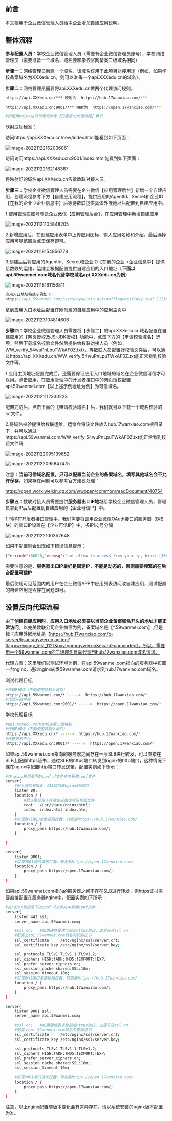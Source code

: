 ## 前言

本文档用于企业微信管理人员给本企业增加自建应用说明。

## 整体流程

**参与配置人员**：学校企业微信管理人员（需要有企业微信管理员账号），学校网络管理员（需要准备一个域名，域名要和学校官网备案二级域名相同）

**步骤一**：网络管理员新建一个域名，该域名仅用于此项目对接用途（例如，如果学校备案域名为XXXedu.cn，则可以准备一个api.XXXedu.cn的域名）。

**步骤二**：网络管理员需要将api.XXXedu.cn做两个代理访问规则。

```sh
https://api.XXXedu.cn/*** 映射为  https://hub.17wanxiao.com/***

https://api.XXXedu.cn:9001/*** 映射为  https://open.17wanxiao.com/***

#如使用nginx进行代理可参考【设置反向代理流程】章节
```

映射成功标准：

访问https://api.XXXedu.cn/new/index.html能看到如下页面：

![image-20221122162036861](https://alex-img-1253982387.cos.ap-nanjing.myqcloud.com/Typora-wm/202211221620019.png)

访问访问https://api.XXXedu.cn:9001/index.html能看到如下页面：

![image-20221122162148367](https://alex-img-1253982387.cos.ap-nanjing.myqcloud.com/Typora-wm/202211221621570.png)

将映射好的域名api.XXXedu.cn告诉数联对接人员。

**步骤三**：学校企业微信管理人员需要在企业微信【应用管理后台】新增一个自建应用，创建流程参考下方【自建应用流程】，提供应用的AgentId、Secret和企业ID【在我的企业->企业信息中】后等待数联提供具体外嵌地址后配置到自建应用中。

1.使用管理员账号登录企业微信【应用管理后台】，在应用管理中新增自建应用

![image-20221121104848205](https://alex-img-1253982387.cos.ap-nanjing.myqcloud.com/Typora-wm/202211211048503.png)

2.新增应用后，在创建应用表单中上传应用图标、输入应用名称和介绍，最后选择应用可见范围后点击保存即可。

![image-20221118154856778](https://alex-img-1253982387.cos.ap-nanjing.myqcloud.com/Typora-wm/202211181548847.png)

3.创建后后将应用的AgentId、Secret和企业ID【在我的企业->企业信息中】提供给数联的运维，运维会根据配置提供自建应用的入口地址（**下面以api.59wanmei.com域名代替学校域名api.XXXedu.cn为例**）

![image-20221118161156811](https://alex-img-1253982387.cos.ap-nanjing.myqcloud.com/Typora-wm/202211181611845.png)

```js
应用入口地址格式示例如下：
https://api.59wanmei.com/bsacs/qyweixin.action?flag=weixinqy_test_1121&paytype=qyweixin&ecardFunc=index
```

拿到应用入口地址后配置在刚创建的自建应用中的应用主页中

![image-20221123104814606](https://alex-img-1253982387.cos.ap-nanjing.myqcloud.com/Typora-wm/202211231048114.png)

**步骤四**：学校企业微信管理人员需要将【步骤二】的api.XXXedu.cn域名配置在自建应用的【网页授权及JS-JDK授权】功能中，点击下方的【申请校验域名】选项，然后下载域名校验文件然后提供给数联对接人员（例如：WW_verify_54wuPnLpuTWkAF0Z.txt），等数联人员配置好校验文件后，可以通过https://api.XXXedu.cn/WW_verify_54wuPnLpuTWkAF0Z.txt能正常看到校验文件码。

1.应用主页地址配置完成后，还需要保证应用入口地址的域名在企业微信可信才可以用。点击应用，在应用管理中的开发者接口中的网页授权配置api.59wanmei.com【以上述示例地址为例】为可信域名。

![image-20221121112330223](https://alex-img-1253982387.cos.ap-nanjing.myqcloud.com/Typora-wm/202211211123258.png)

配置完成后，点击下面的【申请校验域名】后，我们就可以下载一个域名校验的txt文件。

2.将域名校验提供给数联运维，运维会将该文件放入hub.17wanxiao.com根目录下，并可以通过https://api.59wanmei.com/WW_verify_54wuPnLpuTWkAF0Z.txt能正常看到校验文件码

![image-20221122095139652](https://alex-img-1253982387.cos.ap-nanjing.myqcloud.com/Typora-wm/202211220951733.png)

![image-20221122095847475](https://alex-img-1253982387.cos.ap-nanjing.myqcloud.com/Typora-wm/202211220958509.png)

注意：**当前可信域名配置，只可以配置当前企业的备案域名，填写其他域名会不允许保存**。如果存在问题可以参考官方建议处理：

https://open.work.weixin.qq.com/wwopen/common/readDocument/40754

**步骤五**：数联对接人员需要提供**服务器出口IP地址**给学校企业微信管理人员，管理员拿到IP后后配置到自建应用的【企业可信IP】中。

1.同样在开发者接口管理中，我们需要将调用企业微信OAuth接口的服务器（B模块）的出口IP设置在【企业可信IP】中，多IP以;号分隔

![image-20221122100352648](https://alex-img-1253982387.cos.ap-nanjing.myqcloud.com/Typora-wm/202211221003720.png)

如果不配置则会出现如下错误信息提示：

```json
{"errcode":60020,"errmsg":"not allow to access from your ip, hint: [1669020802500610298213653], from ip: 120.27.208.144, more info at https://open.work.weixin.qq.com/devtool/query?e=60020"}
```

需要注意的是，**服务器出口IP最好是固定IP，不能是动态的，否则需要频繁的在后台配置可信IP**



最后使用可见范围内的用户在企业微信APP中应用列表访问改自建应用，测试配置的自建应用是否存在问题即可。



## 设置反向代理流程

由于**创建自建应用时，应用入口地址必须要以当前企业备案域名开头的地址才能正常访问**。以完美数联公司企业微信为例，备案域名是【*.59wanmei.com】,但是标卡应用外嵌地址是【https://hub.17wanxiao.com/b-server/bsacs/qyweixin.action?flag=weixinqy_test_1121&paytype=qyweixin&ecardFunc=index】，所以，需要用一个59wanmei.com的二级域名反向代理到hub.17wanxiao.com域名请求。

代理方案：这里我们以测试环境为例，在api.59wanmei.com指向的服务器中布置一台nginx，通过nginx转发59wanmei.com请求到hub.17wanxiao.com域名。

测试代理目标;

```sh
#代理B模块（不能使用非默认端口）
https://api.59wanmei.com/* ----->  https://hub.17wanxiao.com/*
#代理开放平台
https://api.59wanmei.com:9001/* ----->  https://open.17wanxiao.com/*
```

学校代理目标;

```sh
#api.XXXedu.cn为学校备案二级域名
#代理B模块（不能使用非默认端口）
https://api.XXXedu.cn/* ----->  https://hub.17wanxiao.com/*
#代理开放平台
https://api.XXXedu.cn:9001/* ----->  https://open.17wanxiao.com/*
```

如果api.59wanmei.com指向的服务器之间存在一层SLB进行转发，可以直接在SLB上配置https证书，通过SLB的https端口转发到nginx的http端口，这种情况下课在nginx中配置http端口转发逻辑，配置实例如下所示：

```sh
#在nginx根目录下的conf.d文件夹中新建conf文件
server{
    #默认端口有SLB，443端口转nginx80端口
    listen 80;
	location / {
		#默认路径用于存放企业微信域名校验文件
        root   /usr/share/nginx/html;
        index  index.html index.htm;
    }
	#实现默认端口全路径段拦截，转发到https://hub.17wanxiao.com/
    location / {
        proxy_pass https://hub.17wanxiao.com/;
    }

}

server{
    listen 9001;
    #实现9001端口请求拦截，转发到https://open.17wanxiao.com/
    location / {
        proxy_pass https://open.17wanxiao.com/;
    }
}
```

如果api.59wanmei.com指向的服务器之间不存在SLB进行转发，则https证书需要直接配置在服务器nginx中，配置实例如下所示：

```sh
#在nginx根目录下的conf.d文件夹中新建conf文件
server{
    listen 443 ssl;
    server_name api.59wanmei.com;

    #ssl on;   #如果硬性要求全部走https协议，这里开启ssl on
    #配置上api.59wanmei.com域名的安装证书
    ssl_certificate     /etc/nginx/ssl/server.crt;
    ssl_certificate_key /etc/nginx/ssl/server.key;

    ssl_protocols TLSv1 TLSv1.1 TLSv1.2;
    ssl_ciphers HIGH:!ADH:!MD5:!EXPORT:!EXP;
    ssl_prefer_server_ciphers on;
    ssl_session_cache shared:SSL:10m;
    ssl_session_timeout 10m;
	#实现默认端口全路径段拦截，转发到https://hub.17wanxiao.com/
    location / {
        proxy_pass https://hub.17wanxiao.com/;
    }
}

server{
    listen 9001 ssl;
    server_name api.59wanmei.com;

    #ssl on;   #如果硬性要求全部走https协议，这里开启ssl on
    #配置上api.59wanmei.com域名的安装证书
    ssl_certificate     /etc/nginx/ssl/server.crt;
    ssl_certificate_key /etc/nginx/ssl/server.key;

    ssl_protocols TLSv1 TLSv1.1 TLSv1.2;
    ssl_ciphers HIGH:!ADH:!MD5:!EXPORT:!EXP;
    ssl_prefer_server_ciphers on;
    ssl_session_cache shared:SSL:10m;
    ssl_session_timeout 10m;
    
    #实现9001端口请求拦截，转发到https://open.17wanxiao.com/
    location / {
        proxy_pass https://open.17wanxiao.com/;
    }
}
```

注意，以上nginx配置随版本变化会有差异存在，请以系统安装的nginx版本配置为准。

